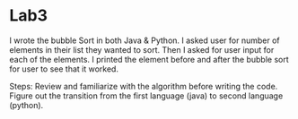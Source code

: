 # Lab3

I wrote the bubble Sort in both Java & Python. 
I asked user for number of elements in their list they wanted to sort. 
Then I asked for user input for each of the elements. 
I printed the element before and after the bubble sort for user to see that it worked. 

Steps: 
Review and familiarize with the algorithm before writing the code. 
Figure out the transition from the first language (java) to second language (python). 
  
